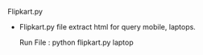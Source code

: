 Flipkart.py

* Flipkart.py file extract html for query mobile, laptops.
  
  Run File : python flipkart.py laptop
